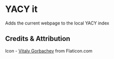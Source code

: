 # YACY it

Adds the current webpage to the local YACY index


## Credits & Attribution

Icon - [Vitaly Gorbachev](https://www.flaticon.com/authors/vitaly-gorbachev) from Flaticon.com
